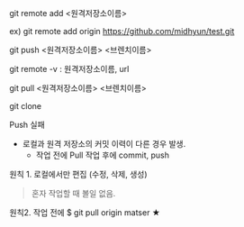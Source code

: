 git remote add <원격저장소이름> <git url>

ex) git remote add origin https://github.com/midhyun/test.git

git push <원격저장소이름> <브렌치이름>

git remote -v  : 원격저장소이름, url

git pull <원격저장소이름> <브렌치이름>



git clone



Push 실패 

- 로컬과 원격 저장소의 커밋 이력이 다른 경우 발생.
  - 작업 전에 Pull 작업 후에 commit, push



원칙 1. 로컬에서만 편집 (수정, 삭제, 생성)

> 혼자 작업할 때 볼일 없음.



원칙2. 작업 전에 $ git pull origin matser ★



